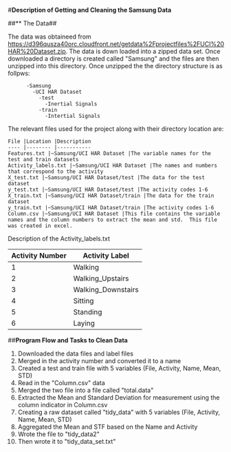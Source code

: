 #**Description of Getting and Cleaning the Samsung Data**

##** The Data##

  The data was obtaineed from https://d396qusza40orc.cloudfront.net/getdata%2Fprojectfiles%2FUCI%20HAR%20Dataset.zip.  The data is down loaded into a zipped data set.  Once downloaded a directory is created called "Samsung" and the files are then unzipped into this directory.  Once unzipped the the directory structure is as follpws:
  
          -Samsung
            -UCI HAR Dataset
              -test
                -Inertial Signals
              -train
                -Intertial Signals
                
  The relevant files used for the project along with their directory location are:
  
    File |Location |Description
    ---- |-------- |-----------
    Features.txt |~Samsung/UCI HAR Dataset |The variable names for the test and train datasets
    Activity_labels.txt |~Samsung/UCI HAR Dataset |The names and numbers that correspond to the activity
    X_test.txt |~Samsung/UCI HAR Dataset/test |The data for the test dataset
    y_test.txt |~Samsung/UCI HAR Dataset/test |The activity codes 1-6 
    X_train.txt |~Samsung/UCI HAR Dataset/train |The data for the train dataset
    y_train.txt |~Samsung/UCI HAR Dataset/train |The activity codes 1-6
    Column.csv |~Samsung/UCI HAR Dataset |This file contains the variable names and the column numbers to extract the mean and std.  This file was created in excel.
    
  Description of the Activity_labels.txt
  
  Activity Number |Activity Label
  --------------- |--------------
  1 |Walking
  2 |Walking_Upstairs
  3 |Walking_Downstairs
  4 |Sitting
  5 |Standing
  6 |Laying
  
##**Program Flow and Tasks to Clean Data**

  1. Downloaded the data files and label files
  2. Merged in the activity number and converted it to a name
  3. Created a test and train file with 5 variables (File, Activity, Name, Mean, STD)
  4. Read in the "Column.csv" data
  5. Merged the two file into a file called "total.data"
  6. Extracted the Mean and Standard Deviation for measurement using the column indicator in Column.csv
  7. Creating a raw dataset called "tidy_data" with 5 variables (File, Activity, Name, Mean, STD)
  8. Aggregated the Mean and STF based on the Name and Activity
  9. Wrote the file to "tidy_data2"
  10. Then wrote it to "tidy_data_set.txt"
   
